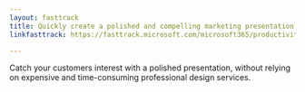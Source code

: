 ```yaml
---
layout: fasttrack
title: Quickly create a polished and compelling marketing presentation
linkfasttrack: https://fasttrack.microsoft.com/microsoft365/productivitylibrary/Quickly-create-a-polished-and-compelling-marketing-presentation 

---
```

Catch your customers interest with a polished presentation, without relying on expensive and time-consuming professional design services.